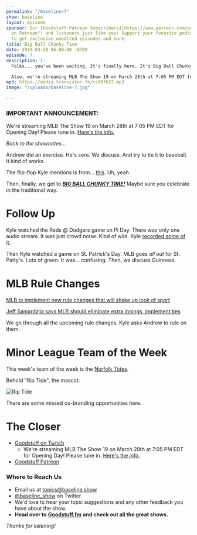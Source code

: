 ```yaml
---
permalink: "/baseline/7"
show: baseline
layout: episode
sponsor: Our [Goodstuff Patreon Subscribers](https://www.patreon.com/goodstuff "Goodstuff
  on Patreon") and listeners just like you! Support your favorite podcasts directly
  to get exclusive unedited episodes and more.
title: Big Ball Chunky Time
date: 2019-03-28 06:00:00 -0700
episode: 7
description: |-
  Folks... you've been waiting. It's finally here. It's Big Ball Chunky Time.

  Also, we're streaming MLB The Show 19 on March 28th at 7:05 PM EDT for Opening Day! Please tune in. [Here's the info.](https://www.twitch.tv/events/rW0wJH8gTi-piqvxB6Q1cw)
mp3: https://media.transistor.fm/cc90fb27.mp3
image: "/uploads/baseline-7.jpg"

---
```

### IMPORTANT ANNOUNCEMENT:

We're streaming MLB The Show 19 on March 28th at 7:05 PM EDT for Opening Day! Please tune in. [Here's the info.](https://www.twitch.tv/events/rW0wJH8gTi-piqvxB6Q1cw)

_Back to the shownotes..._

Andrew did an exercise. He's sore. We discuss. And try to tie it to baseball. It kind of works.

The flip-flop Kyle mentions is from... [this](https://twitter.com/missionsmilb/status/1107782483213312001). Uh, yeah.

Then, finally, we get to [**_BIG BALL CHUNKY TIME!_**](https://twitter.com/jason_koebler/status/1107241569864683522?s=12 "https://twitter.com/jason_koebler/status/1107241569864683522?s=12") Maybe sure you celebrate in the traditional way.

# Follow Up

Kyle watched the Reds @ Dodgers game on Pi Day. There was only one audio stream. It was just crowd noise. Kind of wild. Kyle [recorded some of it.](https://www.dropbox.com/s/zlh440e5u2u19z2/Reds%20at%20Dodgers%20Crowd%20Noise%202019-03-14.mp3?dl=0)

Then Kyle watched a game on St. Patrick's Day. MLB goes _all out_ for St. Patty's. Lots of green. It was... confusing. Then, we discuss Guinness.

# MLB Rule Changes

[MLB to implement new rule changes that will shake up look of sport](https://www.usatoday.com/story/sports/mlb/2019/03/14/mlb-new-rule-changes-roster-3-batter-minimum/3157226002/)

[Jeff Samardzija says MLB should eliminate extra innings, implement ties](https://sports.yahoo.com/giants-pitcher-jeff-samardzija-thinks-mlb-games-should-end-in-a-tie-025555421.html)

We go through all the upcoming rule changes. Kyle asks Andrew to rule on them.

# Minor League Team of the Week

This week's team of the week is the [Norfolk Tides](https://en.wikipedia.org/wiki/Norfolk_Tides).

Behold "Rip Tide", the mascot:

![Rip Tide](https://upload.wikimedia.org/wikipedia/commons/thumb/6/6e/Rip_Tide_standing.jpg/218px-Rip_Tide_standing.jpg)

There are some missed co-branding opportunities here.

# The Closer

* [Goodstuff on Twitch](https://twitch.tv/gstv)
  * We're streaming MLB The Show 19 on March 28th at 7:05 PM EDT for Opening Day! Please tune in. [Here's the info.](https://www.twitch.tv/events/rW0wJH8gTi-piqvxB6Q1cw)
* [Goodstuff Patreon](https://patreon.com/goodstuff)

### **Where to Reach Us**

* Email us at [topics@baseline.show](mailto:topics@baseline.show)
* [@baseline_show](https://twitter.com/baseline_show) on Twitter
* We'd love to hear your topic suggestions and any other feedback you have about the show.
* **Head over to** [**Goodstuff.fm**](http://goodstuff.fm/) **and check out all the great shows.**

_Thanks for listening!_